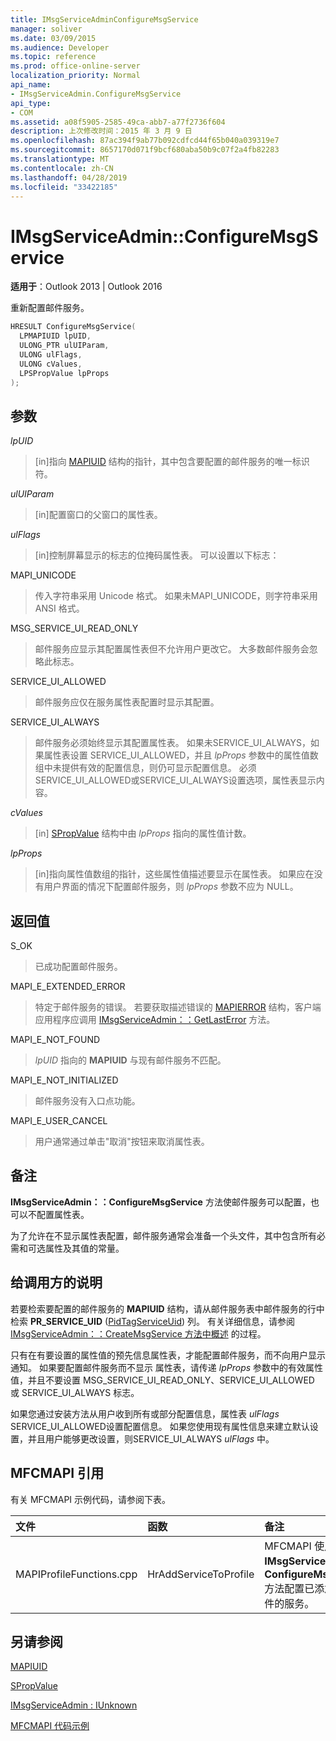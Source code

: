 ```yaml
---
title: IMsgServiceAdminConfigureMsgService
manager: soliver
ms.date: 03/09/2015
ms.audience: Developer
ms.topic: reference
ms.prod: office-online-server
localization_priority: Normal
api_name:
- IMsgServiceAdmin.ConfigureMsgService
api_type:
- COM
ms.assetid: a08f5905-2585-49ca-abb7-a77f2736f604
description: 上次修改时间：2015 年 3 月 9 日
ms.openlocfilehash: 87ac394f9ab77b092cdfcd44f65b040a039319e7
ms.sourcegitcommit: 8657170d071f9bcf680aba50b9c07f2a4fb82283
ms.translationtype: MT
ms.contentlocale: zh-CN
ms.lasthandoff: 04/28/2019
ms.locfileid: "33422185"
---
```

# <a name="imsgserviceadminconfiguremsgservice"></a>IMsgServiceAdmin::ConfigureMsgService

  
  
**适用于**：Outlook 2013 | Outlook 2016 
  
重新配置邮件服务。
  
```cpp
HRESULT ConfigureMsgService(
  LPMAPIUID lpUID,
  ULONG_PTR ulUIParam,
  ULONG ulFlags,
  ULONG cValues,
  LPSPropValue lpProps
);
```

## <a name="parameters"></a>参数

 _lpUID_
  
> [in]指向 [MAPIUID](mapiuid.md) 结构的指针，其中包含要配置的邮件服务的唯一标识符。 
    
 _ulUIParam_
  
> [in]配置窗口的父窗口的属性表。
    
 _ulFlags_
  
> [in]控制屏幕显示的标志的位掩码属性表。 可以设置以下标志：
    
MAPI_UNICODE 
  
> 传入字符串采用 Unicode 格式。 如果未MAPI_UNICODE，则字符串采用 ANSI 格式。
    
MSG_SERVICE_UI_READ_ONLY 
  
> 邮件服务应显示其配置属性表但不允许用户更改它。 大多数邮件服务会忽略此标志。
    
SERVICE_UI_ALLOWED 
  
> 邮件服务应仅在服务属性表配置时显示其配置。
    
SERVICE_UI_ALWAYS 
  
> 邮件服务必须始终显示其配置属性表。 如果未SERVICE_UI_ALWAYS，如果属性表设置 SERVICE_UI_ALLOWED，并且  _lpProps_ 参数中的属性值数组中未提供有效的配置信息，则仍可显示配置信息。 必须SERVICE_UI_ALLOWED或SERVICE_UI_ALWAYS设置选项，属性表显示内容。 
    
 _cValues_
  
> [in] [SPropValue](spropvalue.md) 结构中由  _lpProps_ 指向的属性值计数。 
    
 _lpProps_
  
> [in]指向属性值数组的指针，这些属性值描述要显示在属性表。 如果应在没有用户界面的情况下配置邮件服务，则  _lpProps_ 参数不应为 NULL。 
    
## <a name="return-value"></a>返回值

S_OK 
  
> 已成功配置邮件服务。
    
MAPI_E_EXTENDED_ERROR 
  
> 特定于邮件服务的错误。 若要获取描述错误的 [MAPIERROR](mapierror.md) 结构，客户端应用程序应调用 [IMsgServiceAdmin：：GetLastError](imsgserviceadmin-getlasterror.md) 方法。 
    
MAPI_E_NOT_FOUND 
  
> _lpUID_ 指向的 **MAPIUID** 与现有邮件服务不匹配。 
    
MAPI_E_NOT_INITIALIZED 
  
> 邮件服务没有入口点功能。
    
MAPI_E_USER_CANCEL 
  
> 用户通常通过单击"取消"按钮来取消属性表。  
    
## <a name="remarks"></a>备注

**IMsgServiceAdmin：：ConfigureMsgService** 方法使邮件服务可以配置，也可以不配置属性表。 
  
为了允许在不显示属性表配置，邮件服务通常会准备一个头文件，其中包含所有必需和可选属性及其值的常量。
  
## <a name="notes-to-callers"></a>给调用方的说明

若要检索要配置的邮件服务的 **MAPIUID** 结构，请从邮件服务表中邮件服务的行中检索 **PR_SERVICE_UID** ([PidTagServiceUid](pidtagserviceuid-canonical-property.md)) 列。 有关详细信息，请参阅 [IMsgServiceAdmin：：CreateMsgService 方法中概述](imsgserviceadmin-createmsgservice.md) 的过程。 
  
只有在有要设置的属性值的预先信息属性表，才能配置邮件服务，而不向用户显示通知。 如果要配置邮件服务而不显示 属性表，请传递  _lpProps_ 参数中的有效属性值，并且不要设置 MSG_SERVICE_UI_READ_ONLY、SERVICE_UI_ALLOWED 或 SERVICE_UI_ALWAYS 标志。 
  
如果您通过安装方法从用户收到所有或部分配置信息，属性表  _ulFlags_ SERVICE_UI_ALLOWED设置配置信息。 如果您使用现有属性信息来建立默认设置，并且用户能够更改设置，则SERVICE_UI_ALWAYS  _ulFlags_ 中。
  
## <a name="mfcmapi-reference"></a>MFCMAPI 引用

有关 MFCMAPI 示例代码，请参阅下表。
  
|**文件**|**函数**|**备注**|
|:-----|:-----|:-----|
|MAPIProfileFunctions.cpp  <br/> |HrAddServiceToProfile  <br/> |MFCMAPI 使用 **IMsgServiceAdmin：：ConfigureMsgService** 方法配置已添加到配置文件的服务。  <br/> |
   
## <a name="see-also"></a>另请参阅



[MAPIUID](mapiuid.md)
  
[SPropValue](spropvalue.md)
  
[IMsgServiceAdmin : IUnknown](imsgserviceadminiunknown.md)


[MFCMAPI 代码示例](mfcmapi-as-a-code-sample.md)

